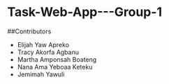 # Task-Web-App---Group-1
<!-- Names of Contributors -->
##Contributors
- Elijah Yaw Apreko
- Tracy Akorfa  Agbanu
- Martha Amponsah Boateng
- Nana Ama Yeboaa Keteku
- Jemimah Yawuli
